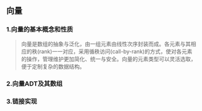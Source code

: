 ## 向量

### 1.向量的基本概念和性质

>   向量是数组的抽象与泛化，由一组元素由线性次序封装而成。各元素与其相应的秩(rank)一一对应，采用循秩访问(call-by-rank)的方式，使对各元素的操作，管理维护更加简化、统一与安全。向量的元素类型可以灵活选取，便于定制复杂的数据结构。

### 2.向量ADT及其数组

### 3.链接实现